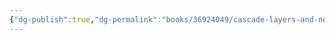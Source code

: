 ```yaml
---
{"dg-publish":true,"dg-permalink":"books/36924049/cascade-layers-and-nesting","permalink":"/books/36924049/cascade-layers-and-nesting/","title":"层叠图层及其嵌套","metatags":{"description":"","og:site_name":"DavonOs","og:title":"第八章 层叠图层及其嵌套","og:type":"article","og:url":"https://zuji.eu.org/books/36924049/cascade-layers-and-nesting","og:image":"https://images.manning.com/360/480/resize/book/f/235f14b-90f6-43b8-8abd-62bc945d1624/Grant-2ed-HI.png","og:image:width":"200","og:image:alt":"articlecover","og:locale":"zh_cn"},"tags":["program/css"],"dgShowInlineTitle":true}
---
```

